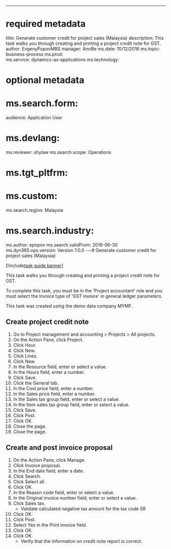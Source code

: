 --- 
# required metadata 
 
title: Generate customer credit for project sales (Malaysia)
description: This task walks you through creating and printing a project credit note for GST. 
author: EvgenyPopovMBS
manager: AnnBe 
ms.date: 10/12/2016
ms.topic: business-process 
ms.prod:  
ms.service: dynamics-ax-applications 
ms.technology:  
 
# optional metadata 
 
# ms.search.form:   
audience: Application User 
# ms.devlang:  
ms.reviewer: shylaw
ms.search.scope: Operations 
# ms.tgt_pltfrm:  
# ms.custom:  
ms.search.region: Malaysia
# ms.search.industry: 
ms.author: epopov
ms.search.validFrom: 2016-06-30 
ms.dyn365.ops.version: Version 7.0.0 
---# Generate customer credit for project sales (Malaysia)

[!include[task guide banner](../../includes/task-guide-banner.md)]

This task walks you through creating and printing a project credit note for GST.

To complete this task, you must be in the 'Project accountant' role and you must select the Invoice type of 'GST invoice' in general ledger parameters.
This task was created using the demo data company MYMF.



## Create project credit note
1. Go to Project management and accounting > Projects > All projects.
2. On the Action Pane, click Project.
3. Click Hour.
4. Click New.
5. Click Lines.
6. Click New.
7. In the Resource field, enter or select a value.
8. In the Hours field, enter a number.
9. Click Save.
10. Click the General tab.
11. In the Cost price field, enter a number.
12. In the Sales price field, enter a number.
13. In the Sales tax group field, enter or select a value.
14. In the Item sales tax group field, enter or select a value.
15. Click Save.
16. Click Post.
17. Click OK.
18. Close the page.
19. Close the page.

## Create and post invoice proposal
1. On the Action Pane, click Manage.
2. Click Invoice proposal.
3. In the End date field, enter a date.
4. Click Search.
5. Click Select all.
6. Click OK.
7. In the Reason code field, enter or select a value.
8. In the Original invoice number field, enter or select a value.
9. Click Sales tax.
    * Validate calculated negative tax amount for the tax code SR  
10. Click OK.
11. Click Post.
12. Select Yes in the Print invoice field.
13. Click OK.
14. Click OK.
    * Verify that the information on credit note report is correct.  

